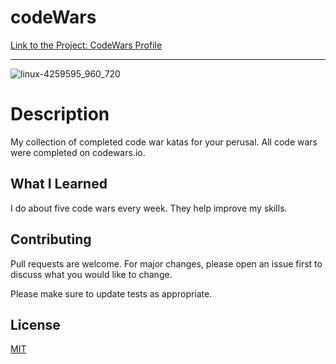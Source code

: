 # codeWars


[Link to the Project: CodeWars Profile](https://www.codewars.com/users/KaiaCodes0)
___
![linux-4259595_960_720](https://user-images.githubusercontent.com/49502261/60325160-9e152800-9954-11e9-9749-823cdcb86813.jpg)

# Description
My collection of completed code war katas for your perusal. All code wars were completed on codewars.io. 

## What I Learned
I do about five code wars every week. They help improve my skills. 

## Contributing
Pull requests are welcome. For major changes, please open an issue first to discuss what you would like to change.

Please make sure to update tests as appropriate.

## License
[MIT](https://choosealicense.com/licenses/mit/)



